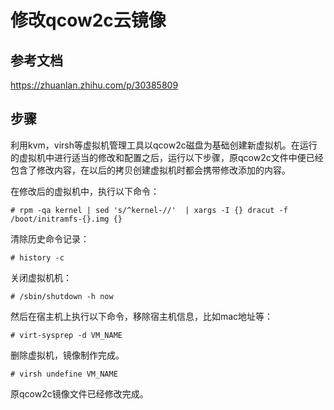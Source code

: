 # 修改qcow2c云镜像

## 参考文档

https://zhuanlan.zhihu.com/p/30385809

## 步骤

利用kvm，virsh等虚拟机管理工具以qcow2c磁盘为基础创建新虚拟机。在运行的虚拟机中进行适当的修改和配置之后，运行以下步骤，原qcow2c文件中便已经包含了修改内容，在以后的拷贝创建虚拟机时都会携带修改添加的内容。

在修改后的虚拟机中，执行以下命令：

```shell
# rpm -qa kernel | sed 's/^kernel-//'  | xargs -I {} dracut -f /boot/initramfs-{}.img {} 
```

清除历史命令记录：

```shell
# history -c
```

关闭虚拟机机：

```shell
# /sbin/shutdown -h now
```

然后在宿主机上执行以下命令，移除宿主机信息，比如mac地址等：

```shell
# virt-sysprep -d VM_NAME
```

删除虚拟机，镜像制作完成。

```shell
# virsh undefine VM_NAME
```

原qcow2c镜像文件已经修改完成。